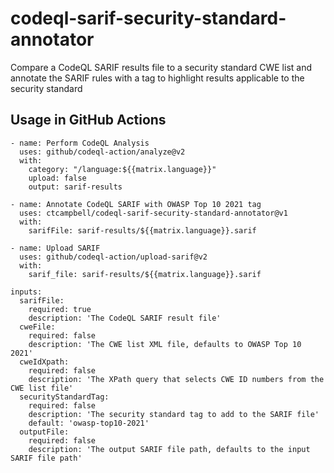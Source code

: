 # codeql-sarif-security-standard-annotator

Compare a CodeQL SARIF results file to a security standard CWE list and annotate the SARIF rules with a tag to highlight results applicable to the security standard

## Usage in GitHub Actions

```
- name: Perform CodeQL Analysis
  uses: github/codeql-action/analyze@v2
  with:
    category: "/language:${{matrix.language}}"
    upload: false
    output: sarif-results

- name: Annotate CodeQL SARIF with OWASP Top 10 2021 tag
  uses: ctcampbell/codeql-sarif-security-standard-annotator@v1
  with:
    sarifFile: sarif-results/${{matrix.language}}.sarif

- name: Upload SARIF
  uses: github/codeql-action/upload-sarif@v2
  with:
    sarif_file: sarif-results/${{matrix.language}}.sarif
```

```
inputs:
  sarifFile:
    required: true
    description: 'The CodeQL SARIF result file'
  cweFile:
    required: false
    description: 'The CWE list XML file, defaults to OWASP Top 10 2021'
  cweIdXpath:
    required: false
    description: 'The XPath query that selects CWE ID numbers from the CWE list file'
  securityStandardTag:
    required: false
    description: 'The security standard tag to add to the SARIF file'
    default: 'owasp-top10-2021'
  outputFile:
    required: false
    description: 'The output SARIF file path, defaults to the input SARIF file path'
```
